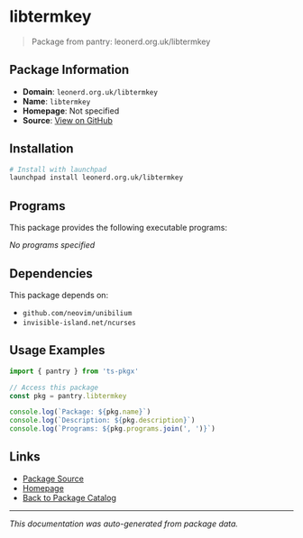 # libtermkey

> Package from pantry: leonerd.org.uk/libtermkey

## Package Information

- **Domain**: `leonerd.org.uk/libtermkey`
- **Name**: `libtermkey`
- **Homepage**: Not specified
- **Source**: [View on GitHub](https://github.com/pkgxdev/pantry/tree/main/projects/leonerd.org.uk/libtermkey/package.yml)

## Installation

```bash
# Install with launchpad
launchpad install leonerd.org.uk/libtermkey
```

## Programs

This package provides the following executable programs:

*No programs specified*

## Dependencies

This package depends on:

- `github.com/neovim/unibilium`
- `invisible-island.net/ncurses`

## Usage Examples

```typescript
import { pantry } from 'ts-pkgx'

// Access this package
const pkg = pantry.libtermkey

console.log(`Package: ${pkg.name}`)
console.log(`Description: ${pkg.description}`)
console.log(`Programs: ${pkg.programs.join(', ')}`)
```

## Links

- [Package Source](https://github.com/pkgxdev/pantry/tree/main/projects/leonerd.org.uk/libtermkey/package.yml)
- [Homepage](#)
- [Back to Package Catalog](../../../package-catalog.md)

---

*This documentation was auto-generated from package data.*
